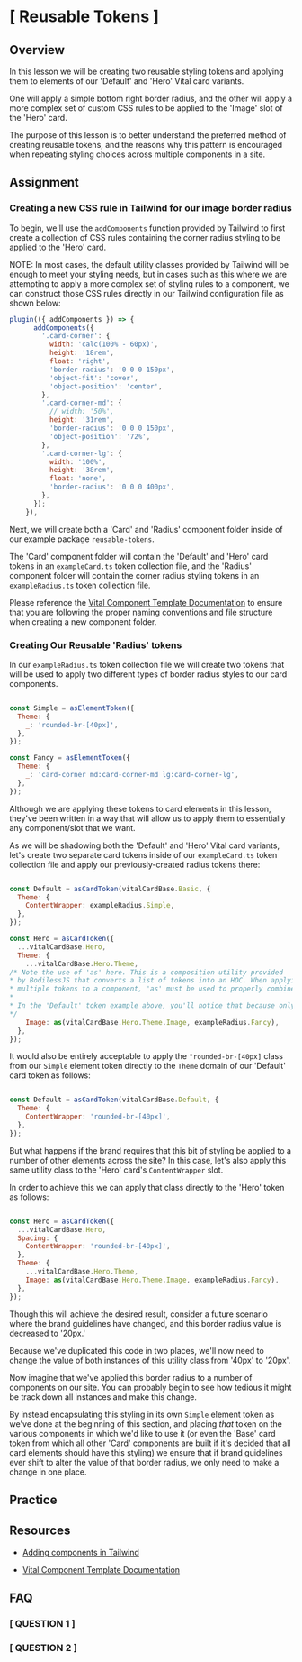 # [ Reusable Tokens ]

## Overview

In this lesson we will be creating two reusable styling tokens and applying them to elements of our 'Default' and 'Hero' Vital card variants.

One will apply a simple bottom right border radius, and the other will apply a more complex set of custom CSS rules to be applied to the 'Image' slot of the 'Hero' card.

The purpose of this lesson is to better understand the preferred method of creating reusable tokens, and the reasons why this pattern is encouraged when repeating styling choices across multiple components in a site.

## Assignment

### Creating a new CSS rule in Tailwind for our image border radius

To begin, we'll use the `addComponents` function provided by Tailwind to first create a collection of CSS rules containing the corner radius styling to be applied to the 'Hero' card.

NOTE: In most cases, the default utility classes provided by Tailwind will be enough to meet your styling needs, but in cases such as this where we are attempting to apply a more complex set of styling rules to a component, we can construct those CSS rules directly in our Tailwind configuration file as shown below:

```js
plugin(({ addComponents }) => {
      addComponents({
        '.card-corner': {
          width: 'calc(100% - 60px)',
          height: '18rem',
          float: 'right',
          'border-radius': '0 0 0 150px',
          'object-fit': 'cover',
          'object-position': 'center',
        },
        '.card-corner-md': {
          // width: '50%',
          height: '31rem',
          'border-radius': '0 0 0 150px',
          'object-position': '72%',
        },
        '.card-corner-lg': {
          width: '100%',
          height: '38rem',
          float: 'none',
          'border-radius': '0 0 0 400px',
        },
      });
    }),
```

Next, we will create both a 'Card' and 'Radius' component folder inside of our example package `reusable-tokens`.

The 'Card' component folder will contain the 'Default' and 'Hero' card tokens in an `exampleCard.ts` token collection file, and the 'Radius' component folder will contain the corner radius styling tokens in an `exampleRadius.ts` token collection file.

Please reference the [Vital Component Template Documentation](https://johnsonandjohnson.github.io/Bodiless-JS/#/VitalDesignSystem/Components/VitalElements/ComponentTemplate) to ensure that you are following the proper naming conventions and file structure when creating a new component folder.

### Creating Our Reusable 'Radius' tokens

In our `exampleRadius.ts` token collection file we will create two tokens that will be used to apply two different types of border radius styles to our card components.

```js

const Simple = asElementToken({
  Theme: {
    _: 'rounded-br-[40px]',
  },
});

const Fancy = asElementToken({
  Theme: {
    _: 'card-corner md:card-corner-md lg:card-corner-lg',
  },
});

```

Although we are applying these tokens to card elements in this lesson, they've been written in a way that will allow us to apply them to essentially any component/slot that we want.

As we will be shadowing both the 'Default' and 'Hero' Vital card variants, let's create two separate card tokens inside of our `exampleCard.ts` token collection file and apply our previously-created radius tokens there:

```js

const Default = asCardToken(vitalCardBase.Basic, {
  Theme: {
    ContentWrapper: exampleRadius.Simple,
  },
});

const Hero = asCardToken({
  ...vitalCardBase.Hero,
  Theme: {
    ...vitalCardBase.Hero.Theme,
/* Note the use of 'as' here. This is a composition utility provided 
* by BodilessJS that converts a list of tokens into an HOC. When applying
* multiple tokens to a component, 'as' must be used to properly combine them.
*
* In the 'Default' token example above, you'll notice that because only one * token is being applied to the 'ContentWrapper' slot, 'as' is not needed.
*/
    Image: as(vitalCardBase.Hero.Theme.Image, exampleRadius.Fancy),
  },
});

```

It would also be entirely acceptable to apply the `"rounded-br-[40px]` class from our `Simple` element token directly to the `Theme` domain of our 'Default' card token as follows:

```js

const Default = asCardToken(vitalCardBase.Default, {
  Theme: {
    ContentWrapper: 'rounded-br-[40px]',
  },
});

```

But what happens if the brand requires that this bit of styling be applied to a number of other elements across the site? In this case, let's also apply this same utility class to the 'Hero' card's `ContentWrapper` slot.

In order to achieve this we can apply that class directly to the 'Hero' token as follows:

```js

const Hero = asCardToken({
  ...vitalCardBase.Hero,
  Spacing: {
    ContentWrapper: 'rounded-br-[40px]',
  },
  Theme: {
    ...vitalCardBase.Hero.Theme,
    Image: as(vitalCardBase.Hero.Theme.Image, exampleRadius.Fancy),
  },
});

```

Though this will achieve the desired result, consider a future scenario where the brand guidelines have changed, and this border radius value is decreased to '20px.'

Because we've duplicated this code in two places, we'll now need to change the value of both instances of this utility class from '40px' to '20px'.

Now imagine that we've applied this border radius to a number of components on our site. You can probably begin to see how tedious it might be track down all instances and make this change.

By instead encapsulating this styling in its own `Simple` element token as we've done at the beginning of this section, and placing _that_ token on the various components in which we'd like to use it (or even the 'Base' card token from which all other 'Card' components are built if it's decided that all card elements should have this styling) we ensure that if brand guidelines ever shift to alter the value of that border radius, we only need to make a change in one place.

## Practice

<!--
    Come up with a new task for the reader to perform that is similar in nature to the lesson they
    just completed, allowing them to practice what they've learned.
-->

## Resources

* [Adding components in Tailwind](https://tailwindcss.com/docs/plugins#adding-components)

* [Vital Component Template Documentation](https://johnsonandjohnson.github.io/Bodiless-JS/#/VitalDesignSystem/Components/VitalElements/ComponentTemplate)

## FAQ

<!--
    If you remember any of the questions you had when completing this task — or can think of any
    questions a new developer may have — document the Questions and Answers here.
-->

### [ QUESTION 1 ]

<!-- Answer to QUESTION 1 -->

### [ QUESTION 2 ]

<!-- Answer to QUESTION 2 -->